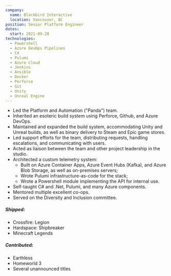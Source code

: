 ```yaml
---
company:
  name: Blackbird Interactive
  location: Vancouver, BC
position: Senior Platform Engineer
dates:
  start: 2021-09-20
technologies:
  - Powershell
  - Azure DevOps Pipelines
  - C#
  - Pulumi
  - Azure Cloud
  - Jenkins
  - Ansible
  - Docker
  - Perforce
  - Git
  - Unity
  - Unreal Engine
---
```


* Led the Platform and Automation ("Panda") team.
* Inherited an esoteric build system using Perforce, Github, and Azure DevOps.
* Maintained and expanded the build system, accommodating Unity and Unreal builds, as well as binary delivery to Steam and Epic game stores.
* Led support efforts for the team, distributing requests, handling escalations, and communicating with users.
* Acted as liaison between the team and other project leadership in the studio.
* Architected a custom telemetry system:
  * Built on Azure Container Apps, Azure Event Hubs (Kafka), and Azure Blob Storage, as well as on-premises servers;
  * Wrote Pulumi infrastructure-as-code for the stack;
  * Wrote a Powershell module implementing the API for internal use.
* Self-taught C# and .Net, Pulumi, and many Azure components.
* Mentored multiple excellent co-ops.
* Served on the Diversity and Inclusion committee.

##### Shipped:

* Crossfire: Legion
* Hardspace: Shipbreaker
* Minecraft Legends

##### Contributed:

* Earthless
* Homeworld 3
* Several unannounced titles
